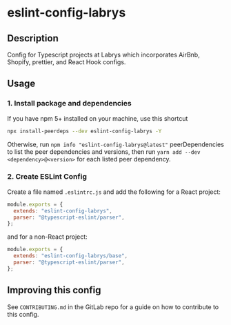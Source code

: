 # eslint-config-labrys

## Description

Config for Typescript projects at Labrys which incorporates AirBnb, Shopify, prettier, and React Hook configs.

## Usage

### 1. Install package and dependencies

If you have npm 5+ installed on your machine, use this shortcut

```bash
npx install-peerdeps --dev eslint-config-labrys -Y
```

Otherwise, run `npm info "eslint-config-labrys@latest"` peerDependencies to list the peer dependencies and versions, then run `yarn add --dev <dependency>@<version>` for each listed peer dependency.

### 2. Create ESLint Config

Create a file named `.eslintrc.js` and add the following for a React project:

```js
module.exports = {
  extends: "eslint-config-labrys",
  parser: "@typescript-eslint/parser",
};
```

and for a non-React project:

```js
module.exports = {
  extends: "eslint-config-labrys/base",
  parser: "@typescript-eslint/parser",
};
```

## Improving this config

See `CONTRIBUTING.md` in the GitLab repo for a guide on how to contribute to this config.
